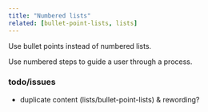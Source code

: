 ```yaml
---
title: "Numbered lists"
related: [bullet-point-lists, lists]
---
```


Use bullet points instead of numbered lists.

Use numbered steps to guide a user through a process.

### todo/issues

- duplicate content (lists/bullet-point-lists) & rewording?
